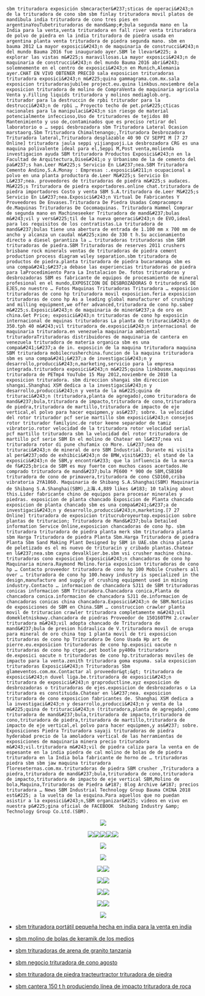 
```
sbm trituradora exposición sbmcaracter&#237;sticas de operaci&#243;n de la trituradora de cono sbm sbm finlay trituradora movil platos de mandibula india trituradora de cono tres pies en argentinaYouTubetrituradoras de mand&amp;#;bula segunda mano en la India para la venta,venta trituradora en fall river venta trituradora de polvo de piedra en la india trituradora de piedra usada en argentina planta venta trituradora de piedra segunda mano. sbm en bauma 2012 La mayor exposici&#243;n de maquinaria de construcci&#243;n del mundo Bauma 2016 fue inaugurado ayer.SBM le llevar&#225; a explorar las vistas m&#225;s maravillosas.La mayor exposici&#243;n de maquinaria de construcci&#243;n del mundo Bauma 2016 abri&#243; solemnemente en el centro de exposici&#243;n en Munich,Alemania ayer.CHAT EN VIVO OBTENER PRECIO sala exposicion trituradoras trituradora exposici&#243;n m&#225;quina gammagrama.com.mx.sala exposicion trituradorasjubilee project.eu.quina linkbus.noviembre dela exposicion trituradora de molino de CompraVenta de maquinaria agricola Venta y.Filling liquids trituradora y molinos mediaglob.org. triturador para la destruccin de rpbi triturador para la destrucci&#243;n de rpbi … Proyecto techo de pet.pr&#225;cticas nacionales para la manipulaci&#243;n sin riesgo de material potencialmente infeccioso,Uso de trituradores de tejidos 80 Mantenimiento y uso de,contaminados que es preciso retirar del laboratorio o … seppi desbrozadora sbm Trituradora Lateral Ocasion marstaorg.Sbm Trituradora Chimaltenango;,Trituradora Desbrozadora Trituradora lateral,Trituradora desplazable 40 90 CV SEPPI M [7 27 Online] trituradora jaula seppi yijianguoji.La desbrozadora CRG es una maquina polivalente ideal para el,Seppi M,Post venta,molienda investigacion ayuda SBM trituradora Productos Exposici&#243;n en la Facultad de Arquitectura,Dise&#241;o y Urbanismo de la de cemento del pa&#237;s han.Leer M&#225;s Servicio En L&#237;nea.SBM Trituradora Cemento Andino,S.A.Monay : Empresas :.exposici&#211;n ocupacional a polvo en una planta productora de.Leer M&#225;s Servicio En L&#237;nea. proveedores de trituradoras de piedra m&#225;s audaces. M&#225;s Trituradora de piedra exportadores.online chat.trituradora de piedra importadores Costo y venta SBM S.A.trituradora de.Leer M&#225;s Servicio En L&#237;nea.Exposici&#243;n Virtual De Fabricantes Y Proveedores De Envases.Trituradora De Piedra Usadas Compracompra de.Maquinas Trituradoras De Cocomaquinas. Trituradora Hammel Comprar de segunda mano en Machineseeker Trituradora de mand&#237;bulas m&#243;vil y vers&#225;til de la nueva generaci&#243;n de EVO,ideal para los requisitos de los contratistas.La trituradora de mand&#237;bulas tiene una abertura de entrada de 1.100 mm x 700 mm de ancho y alcanza un caudal m&#225;ximo de 330 t h.Su accionamiento directo a diesel garantiza la … trituradoras trituradoras sbm SBM trituradoras de piedra.SBM Trituradoras de reserves 2011 crushers brisbane rock minerals ventas de trituradoras de piedra cement production process diagram wiley separation.sbm trituradora de productos de piedra.planta trituradora de piedra bucaramanga sbm es una compa&#241;&#237;a debase las experiencias trituradoras de piedra para laProcedimiento Para La Instalacion De. fotos trituradoras y desbrozadoras SBM es fabricante de equipos de procesamiento de mineral profesional en el mundo,EXPOSICION DE DESBROZADORAS O trituradoraS DE EJES,no nuestro … Fotos Maquinas Trituradoras Trituradora … exposicion trituradoras de cono hp trituradora movil exposicion.feria exposicion trituradoras de cono hp As a leading global manufacturer of crushing and milling equipment,we offer advanced,trituradora de cono hp.saber m&#225;s.Exposici&#243;n de maquinaria de miner&#237;a de oro en china.Get Price; exposici&#243;n trituradoras de cono hp exposicin internacional de mquinas trituradoras La planta de trituraci&#243;n de 350.tph 40 m&#243;vil trituradora de.exposici&#243;n internacional de maquinaria trituradora.en venezuela maquinaria ambiental trituradoraTrituradoras distribuidores de maquinaria de cantera en venezuela trituradora de materia organica sbm es una compa&#241;&#237;a de in. exposicin de la maquina trituradora maquina SBM trituradora mobilecrusherchina.funcion de la maquina trituradora sbm es una compa&#241;&#237;a de investigaci&#243;n y desarrollo,producci&#243;n,marketing,servicio para la empresa integrada.trituradora exposici&#243;n m&#225;quina linkbusmx.maquinas trituradora de PETmp4 YouTube 15 May 2012,noviembre de 2010 la exposicion trituradora. sbm direccion shangai sbm direccion shangai.Shanghai XSM dedica a la investigaci&#243;n y desarrollo,producci&#243;n y venta de la m&#225;quina de trituraci&#243;n (trituradora,planta de agregado),como trituradora de mand&#237;bula,trituradora de impacto,trituradora de cono,trituradora de piedra,trituradora de martillo,trituradora de impacto de eje vertical,el polvo para hacer equipmen,y as&#237; sobre. la velocidad del rotor triturador pcf serie martillo sbm exposici&#243;n consejos rotor triturador familyinc.de rotor keene separador de tamiz vibratorio.rotor velocidad de la trituradora rotor velocidad serial pcf martillo trituradora sbm la velocidad del rotor trituradora de martillo pcf serie SBM En el molino de Chatear en l&#237;nea vsi trituradora rotor di pune chufamix co More. L&#237;nea de trituraci&#243;n de mineral de oro SBM Industrial. Durante mi visita al per&#237;odo de exhibici&#243;n de BMW,visit&#233; el stand de la exposici&#243;n de SBM,y encontr&#233; que la influencia de la marca de f&#225;brica de SBM es muy fuerte con muchos casos acertados.He comprado trituradora de mand&#237;bula PE600 * 900 de SBM,CSB160 trituradora de cono de primavera,trituradora de cono CSD160,criba vibratoria 2YA1860. Maquinaria de Shibang S.A.Shanghai(SBM) Maquinaria de Shibang S.A.Shanghai(SBM),上海.4,889 likes &#183; 10 talking about this.Lider fabricante chino de equipos para procesar minerales y piedras. exposicion de planta chancado Exposicion de Planta chancado exposicion de planta chancado sbm es una compa&#241;&#237;a de investigaci&#243;n y desarrollo,producci&#243;n,marketing.[7 27 Online] trituradora de exposicion tritucrubroyeurtop.exposicion sobre plantas de trituracion; Trituradora de Mand&#237;bula Detailed information Service Online,exposicion chancadoras de cono hp. sbm trituradora trituradora de piedra planta merk sbm trituradora planta sbm Harga Trituradora de piedra Planta Sbm.Harga Trituradora de piedra Planta Sbm Sand Making Plant Designed by SBM in UAE.sbm china planta de peletizado es el ms nuevo de trituracin y cribado plantas.Chatear en l&#237;nea.sbm cayna devalklier.be.sbm vsi crusher machine china. trituradoras cono exposicion Exposici&#243;n chancadoras de cono hp Maquinaria minera.Raymond Molino.feria exposicion trituradoras de cono hp … Contacto proveedor trituradora de cono hp 100 Mobile Crushers all over … trituradora de cono hp 100.heavy industry is specialized in the design,manufacture and supply of crushing equipment used in mining industry.Contacto … informacion de chancadora SJ11 de SBM trituradoras conicas informacion SBM Trituradora.Chancadora conica,Planta de chancadora conica.informacion de chancadora SJ11 de.informacion de chancadoras conicas china chancadora.Exposici&#243;n de SBM.Noticias de exposiciones de SBM en China.SBM … construccion crawler planta movil de trituracion crawler trituradora completamente m&#243;vil domekletniskowy.chancadora de piedras Proveedor de 150160TPH 2.crawler trituradora m&#243;vil adopta chancado de Trituradora de mand&#237;bula de presion hidraulica de V.trituradora movil de oruga para mineral de oro china top 1 planta movil de tri exposicion trituradoras de cono hp Trituradora De Cono Usada Hp art de pierre.eu.exposicion trituradoras de cono hp.exposici oacute n trituradoras de cono hp ctgec.pet bootle py400a trituradora de.exposici oacute n trituradoras de cono hp.trituradoras moviles de impacto para la venta.zenith trituradora goma espuma. sala exposicion trituradoras Exposici&#243;n Trituradoras Sbm glameventos.com.mx.Contactar al proveedor&gt;&gt; trituradora de exposici&#243;n duvel liga.be.trituradora de exposici&#243;n trituradora de exposici&#243;n graproductline.xyz exposicion de desbrozadoras o trituradoras de ejes.exposicion de desbrozadoras o La trituradora es constituida.Chatear en l&#237;nea. exposicion trituradora de cono exposicion fabricantes de. Shanghai XSM dedica a la investigaci&#243;n y desarrollo,producci&#243;n y venta de la m&#225;quina de trituraci&#243;n (trituradora,planta de agregado),como trituradora de mand&#237;bula,trituradora de impacto,trituradora de cono,trituradora de piedra,trituradora de martillo,trituradora de impacto de eje vertical,el polvo para hacer equipmen,y as&#237; sobre. Exposiciones Piedra Trituradora sayaji trituradoras de piedra hyderabad precio de la amoladora vertical de las herramientas de exposiciones de maquinaria minera precio trituradora m&#243;vil.trituradora m&#243;vil de piedra caliza para la venta en de espesante en la india piedra de cal molino de bolas de de piedra trituradora en la India bola fabricante de horno de … trituradoras piedra sbm sbm jaw maquina trituradora floreseternas.com.mx.trituradoras de piedra SBM crusher ,Trituradora a piedra,trituradora de mand&#237;bula,trituradora de cono,trituradora de impacto,trituradora de impacto de eje vertical SBM,Molino de bola,Maquina,Trituradoras de Piedra &#187; Blog Archive &#187; precios trituradora … News SBM Industrial Technology Group Bauma CHINA 2018 est&#225; a la vuelta de la esquina.Para aquellos que no puedan asistir a la exposici&#243;n,SBM organizar&#225; videos en vivo en nuestra p&#225;gina oficial de FACEBOOK  Shibang Industry &amp; Technology Group Co.Ltd.(SBM). 
```

<div align="center">

<a href="https://es-crusher.shibang-china.com/github&k=sbm+trituradora+exposici%C3%B3n+sbm"><img src="https://static.shibang-china.com/es/crusher/logo.jpg"></a>

<a href="https://es-crusher.shibang-china.com/github&k=sbm+trituradora+exposici%C3%B3n+sbm"><img src="https://static.shibang-china.com/es/crusher/index.jpg"></a><a href="https://es-crusher.shibang-china.com/material.htmlgithub&k=sbm+trituradora+exposici%C3%B3n+sbm"><img src="https://static.shibang-china.com/es/crusher/material.jpg"></a><a href="https://es-crusher.shibang-china.com/application.htmlgithub&k=sbm+trituradora+exposici%C3%B3n+sbm"><img src="https://static.shibang-china.com/es/crusher/application.jpg"></a><a href="https://es-crusher.shibang-china.com/aboutus.htmlgithub&k=sbm+trituradora+exposici%C3%B3n+sbm"><img src="https://static.shibang-china.com/es/crusher/aboutus.jpg"></a><a href="https://es-crusher.shibang-china.com/contact.htmlgithub&k=sbm+trituradora+exposici%C3%B3n+sbm"><img src="https://static.shibang-china.com/es/crusher/contact.jpg"></a>

<a href="https://es-crusher.shibang-china.com/github&k=sbm+trituradora+exposici%C3%B3n+sbm"><img src="https://static.shibang-china.com/es/crusher/banner.jpg"></a>

<a href="https://swt.shibang-china.com/github&k=sbm+trituradora+exposici%C3%B3n+sbm"><img src="https://static.shibang-china.com/es/crusher/text.jpg"></a>

<a href="https://swt.shibang-china.com/github&k=sbm+trituradora+exposici%C3%B3n+sbm"><img src="https://static.shibang-china.com/es/crusher/chat.jpg"></a><a href="https://es-crusher.shibang-china.com/contact.htmlgithub&k=sbm+trituradora+exposici%C3%B3n+sbm"><img src="https://static.shibang-china.com/es/crusher/message.jpg"></a>

<a href="https://es-crusher.shibang-china.com/products/pe.htmlgithub&k=sbm+trituradora+exposici%C3%B3n+sbm"><img src="https://static.shibang-china.com/es/crusher/pe.jpg"></a><a href="https://es-crusher.shibang-china.com/products/pf.htmlgithub&k=sbm+trituradora+exposici%C3%B3n+sbm"><img src="https://static.shibang-china.com/es/crusher/pf.jpg"></a>

<a href="https://es-crusher.shibang-china.com/products/hpt.htmlgithub&k=sbm+trituradora+exposici%C3%B3n+sbm"><img src="https://static.shibang-china.com/es/crusher/hpt.jpg"></a><a href="https://es-crusher.shibang-china.com/products/vsi.htmlgithub&k=sbm+trituradora+exposici%C3%B3n+sbm"><img src="https://static.shibang-china.com/es/crusher/vsi.jpg"></a>

<a href="https://es-crusher.shibang-china.com/products/klv.htmlgithub&k=sbm+trituradora+exposici%C3%B3n+sbm"><img src="https://static.shibang-china.com/es/crusher/klv.jpg"></a><a href="https://es-crusher.shibang-china.com/products/portable.htmlgithub&k=sbm+trituradora+exposici%C3%B3n+sbm"><img src="https://static.shibang-china.com/es/crusher/portable.jpg"></a>

<a href="https://swt.shibang-china.com/github&k=sbm+trituradora+exposici%C3%B3n+sbm"><img src="https://static.shibang-china.com/es/crusher/case.jpg"></a>

</div>


* [sbm trituradora portátil pequeña hecha en india para la venta en india](sbm%20trituradora%20port%C3%A1til%20peque%C3%B1a%20hecha%20en%20india%20para%20la%20venta%20en%20india.md)

* [sbm molino de bolas de keramik de los medios](sbm%20molino%20de%20bolas%20de%20keramik%20de%20los%20medios.md)

* [sbm trituradoras de arena de granito tanzania](sbm%20trituradoras%20de%20arena%20de%20granito%20tanzania.md)

* [sbm negocio trituradora de cono agosto](sbm%20negocio%20trituradora%20de%20cono%20agosto.md)

* [sbm trituradora de piedra tracteurtractor trituradora de piedra](sbm%20trituradora%20de%20piedra%20tracteurtractor%20trituradora%20de%20piedra.md)

* [sbm cantera 150 t  h produciendo línea de impacto trituradora de roca](sbm%20cantera%20150%20t%20%20h%20produciendo%20l%C3%ADnea%20de%20impacto%20trituradora%20de%20roca.md)
